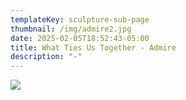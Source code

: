 ```yaml
---
templateKey: sculpture-sub-page
thumbnail: /img/admire2.jpg
date: 2025-02-05T18:52:43-05:00
title: What Ties Us Together - Admire
description: "-"
---
```

![](/img/admireedit.jpg)